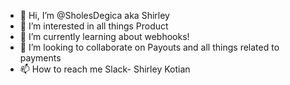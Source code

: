 - 👋 Hi, I’m @SholesDegica aka Shirley
- 👀 I’m interested in all things Product
- 🌱 I’m currently learning about webhooks!
- 💞️ I’m looking to collaborate on Payouts and all things related to payments
- 📫 How to reach me Slack- Shirley Kotian

<!---
SholesDegica/SholesDegica is a ✨ special ✨ repository because its `README.md` (this file) appears on your GitHub profile.
You can click the Preview link to take a look at your changes.
--->
